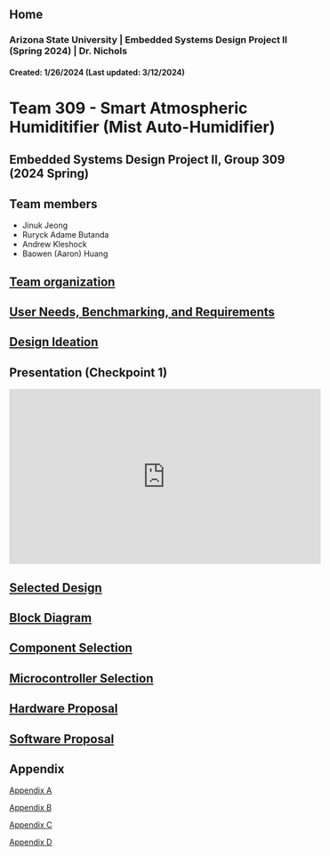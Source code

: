Home
---
### Arizona State University | Embedded Systems Design Project II (Spring 2024) | Dr. Nichols
#### Created: 1/26/2024 (Last updated: 3/12/2024)

# Team 309 - Smart Atmospheric Humiditifier (Mist Auto-Humidifier)

## Embedded Systems Design Project II, Group 309 (2024 Spring) 



## Team members 

* Jinuk Jeong
* Ruryck Adame Butanda
* Andrew Kleshock
* Baowen (Aaron) Huang




## [Team organization](/Team_Organization.md)




## [User Needs, Benchmarking, and Requirements](/User_needs_Benchmarking_Requirements.md)





## [Design Ideation](/Design_Ideation.md)


## Presentation (Checkpoint 1)


<iframe width="560" height="315" src="https://www.youtube.com/embed/tRtqgoy4ZYQ?si=hRInnPfIJlFhpfWV" title="YouTube video player" frameborder="0" allow="accelerometer; autoplay; clipboard-write; encrypted-media; gyroscope; picture-in-picture; web-share" allowfullscreen></iframe>




## [Selected Design](/Selected_Design.md)




## [Block Diagram](/Block_Diagram.md)




## [Component Selection](/Component_Selection.md)




## [Microcontroller Selection](/Microcontroller_Selection.md)




## [Hardware Proposal](/Hardware_Proposal.md)


## [Software Proposal](/Software_Proposal.md)

## Appendix

[Appendix A](/Appendix_A.md)

[Appendix B](/Appendix_B.md)

[Appendix C](/Appendix_C.md)

[Appendix D](/Appendix_D.md)

